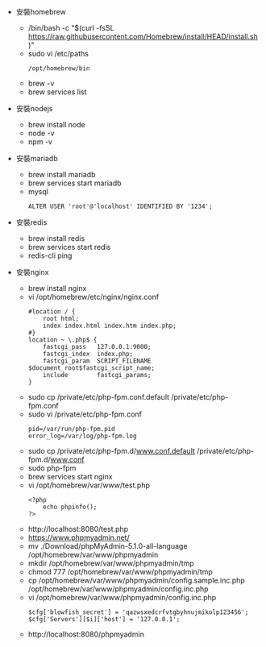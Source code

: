 - 安裝homebrew
	- /bin/bash -c "$(curl -fsSL https://raw.githubusercontent.com/Homebrew/install/HEAD/install.sh)"
	- sudo vi /etc/paths
		~~~
		/opt/homebrew/bin
		~~~
	- brew -v
	- brew services list
	
- 安裝nodejs
	- brew install node
	- node -v
	- npm -v
	
- 安裝mariadb
    - brew install mariadb
	- brew services start mariadb
	- mysql
		~~~
		ALTER USER 'root'@'localhost' IDENTIFIED BY '1234';
		~~~

- 安裝redis
    - brew install redis
	- brew services start redis
	- redis-cli ping

- 安裝nginx
    - brew install nginx
	- vi /opt/homebrew/etc/nginx/nginx.conf
	    ~~~
		#location / {
		    root html;
			index index.html index.htm index.php;
		#}
		location ~ \.php$ {
			fastcgi_pass   127.0.0.1:9000;
			fastcgi_index  index.php;
			fastcgi_param  SCRIPT_FILENAME  $document_root$fastcgi_script_name;
			include        fastcgi_params;
		}
		~~~
	- sudo cp /private/etc/php-fpm.conf.default /private/etc/php-fpm.conf
	- sudo vi /private/etc/php-fpm.conf
		~~~
		pid=/var/run/php-fpm.pid
		error_log=/var/log/php-fpm.log
		~~~
	- sudo cp /private/etc/php-fpm.d/www.conf.default /private/etc/php-fpm.d/www.conf
	- sudo php-fpm
	- brew services start nginx
	- vi /opt/homebrew/var/www/test.php
		~~~
		<?php
			echo phpinfo();
		?>
		~~~
	- http://localhost:8080/test.php
	- https://www.phpmyadmin.net/
	- mv ./Download/phpMyAdmin-5.1.0-all-language /opt/homebrew/var/www/phpmyadmin
	- mkdir /opt/homebrew/var/www/phpmyadmin/tmp
	- chmod 777 /opt/homebrew/var/www/phpmyadmin/tmp
	- cp /opt/homebrew/var/www/phpmyadmin/config.sample.inc.php /opt/homebrew/var/www/phpmyadmin/config.inc.php
	- vi /opt/homebrew/var/www/phpmyadmin/config.inc.php
		~~~
		$cfg['blowfish_secret'] = 'qazwsxedcrfvtgbyhnujmikolp123456';
		$cfg['Servers'][$i]['host'] = '127.0.0.1';
		~~~
	- http://localhost:8080/phpmyadmin

